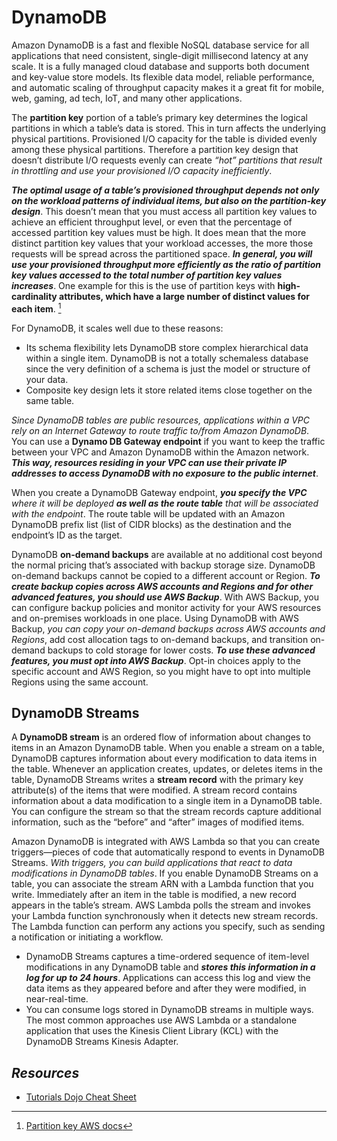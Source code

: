 # DynamoDB

Amazon DynamoDB is a fast and flexible NoSQL database service for all applications that need consistent, single-digit millisecond latency at any scale. It is a fully managed cloud database and supports both document and key-value store models. Its flexible data model, reliable performance, and automatic scaling of throughput capacity makes it a great fit for mobile, web, gaming, ad tech, IoT, and many other applications.

The **partition key** portion of a table’s primary key determines the logical partitions in which a table’s data is stored. This in turn affects the underlying physical partitions. Provisioned I/O capacity for the table is divided evenly among these physical partitions. Therefore a partition key design that doesn’t distribute I/O requests evenly can create *“hot” partitions that result in throttling and use your provisioned I/O capacity inefficiently*.

***The optimal usage of a table’s provisioned throughput depends not only on the workload patterns of individual items, but also on the partition-key design***. This doesn’t mean that you must access all partition key values to achieve an efficient throughput level, or even that the percentage of accessed partition key values must be high. It does mean that the more distinct partition key values that your workload accesses, the more those requests will be spread across the partitioned space. ***In general, you will use your provisioned throughput more efficiently as the ratio of partition key values accessed to the total number of partition key values increases***. One example for this is the use of partition keys with **high-cardinality attributes, which have a large number of distinct values for each item**. [^1]

For DynamoDB, it scales well due to these reasons:
- Its schema flexibility lets DynamoDB store complex hierarchical data within a single item. DynamoDB is not a totally schemaless database since the very definition of a schema is just the model or structure of your data.
- Composite key design lets it store related items close together on the same table.

*Since DynamoDB tables are public resources, applications within a VPC rely on an Internet Gateway to route traffic to/from Amazon DynamoDB*. You can use a **Dynamo DB Gateway endpoint** if you want to keep the traffic between your VPC and Amazon DynamoDB within the Amazon network. ***This way, resources residing in your VPC can use their private IP addresses to access DynamoDB with no exposure to the public internet***.

When you create a DynamoDB Gateway endpoint, _**you specify the VPC** where it will be deployed **as well as the route table** that will be associated with the endpoint_. The route table will be updated with an Amazon DynamoDB prefix list (list of CIDR blocks) as the destination and the endpoint’s ID as the target.

DynamoDB **on-demand backups** are available at no additional cost beyond the normal pricing that’s associated with backup storage size. DynamoDB on-demand backups cannot be copied to a different account or Region. ***To create backup copies across AWS accounts and Regions and for other advanced features, you should use AWS Backup***. With AWS Backup, you can configure backup policies and monitor activity for your AWS resources and on-premises workloads in one place. Using DynamoDB with AWS Backup, *you can copy your on-demand backups across AWS accounts and Regions*, add cost allocation tags to on-demand backups, and transition on-demand backups to cold storage for lower costs. ***To use these advanced features, you must opt into AWS Backup***. Opt-in choices apply to the specific account and AWS Region, so you might have to opt into multiple Regions using the same account.

## DynamoDB Streams

A **DynamoDB stream** is an ordered flow of information about changes to items in an Amazon DynamoDB table. When you enable a stream on a table, DynamoDB captures information about every modification to data items in the table. Whenever an application creates, updates, or deletes items in the table, DynamoDB Streams writes a **stream record** with the primary key attribute(s) of the items that were modified. A stream record contains information about a data modification to a single item in a DynamoDB table. You can configure the stream so that the stream records capture additional information, such as the “before” and “after” images of modified items.

Amazon DynamoDB is integrated with AWS Lambda so that you can create triggers—pieces of code that automatically respond to events in DynamoDB Streams. *With triggers, you can build applications that react to data modifications in DynamoDB tables*. If you enable DynamoDB Streams on a table, you can associate the stream ARN with a Lambda function that you write. Immediately after an item in the table is modified, a new record appears in the table’s stream. AWS Lambda polls the stream and invokes your Lambda function synchronously when it detects new stream records. The Lambda function can perform any actions you specify, such as sending a notification or initiating a workflow.

- DynamoDB Streams captures a time-ordered sequence of item-level modifications in any DynamoDB table and ***stores this information in a log for up to 24 hours***. Applications can access this log and view the data items as they appeared before and after they were modified, in near-real-time. 
- You can consume logs stored in DynamoDB streams in multiple ways. The most common approaches use AWS Lambda or a standalone application that uses the Kinesis Client Library (KCL) with the DynamoDB Streams Kinesis Adapter.

## *Resources*

- [Tutorials Dojo Cheat Sheet](https://tutorialsdojo.com/amazon-dynamodb/)
[^1]: [Partition key AWS docs](https://aws.amazon.com/blogs/database/choosing-the-right-dynamodb-partition-key/)
